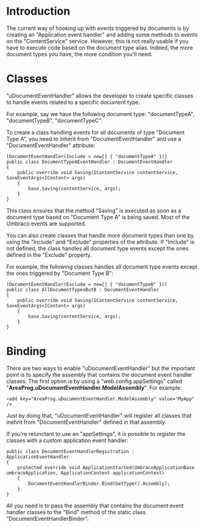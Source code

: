# Introduction

The current way of hooking up with events triggered by documents is by creating an "Application event handler" and adding some methods to events on the "ContentService" service. However, this is not really usable if you have to execute code based on the document type alias. Indeed, the more document types you have, the more condition you'll need.

# Classes

"uDocumentEventHandler" allows the developer to create specific classes to handle events related to a specific document type.

For example, say we have the following document type: "documentTypeA", "documentTypeB", "documentTypeC".

To create a class handling events for all documents of type "Document Type A", you need to inherit from "DocumentEventHandler" and use a "DocumentEventHandler" attribute:

```
[DocumentEventHandler(Include = new[] { "documentTypeA" })]
public class DocumentTypeAEventHandler : DocumentEventHandler
{
    public override void Saving(IContentService contentService, SaveEventArgs<IContent> args)
    {
        base.Saving(contentService, args);
    }
}
```

This class ensures that the method "Saving" is executed as soon as a document type based on "Document Type A" is being saved. Most of the Umbraco events are supported.

You can also create classes that handle more document types than one by using the "Include" and "Exclude" properties of the attribute. If "Include" is not defined, the class handles all document type events except the ones defined in the "Exclude" property.

For example, the following classes handles all document type events except the ones triggered by "Document Type B":

```
[DocumentEventHandler(Exclude = new[] { "documentTypeB" })]
public class AllDocumentTypesButB : DocumentEventHandler
{
    public override void Saving(IContentService contentService, SaveEventArgs<IContent> args)
    {
        base.Saving(contentService, args);
    }
}
```

# Binding

There are two ways to enable "uDocumentEventHandler" but the important point is to specify the assembly that contains the document event handler classes. The first option is by using a "web.config appSettings" called "**AreaProg.uDocumentEventHandler.ModelAssembly**". For example:

```
<add key="AreaProg.uDocumentEventHandler.ModelAssembly" value="MyApp" />
```

Just by doing that, "uDocumentEventHandler" will register all classes that inehrit from "DocumentEventHandler" defined in that assembly. 

If you're relunctant to use an "appSettings", it is possible to register the classes with a custom application event handler:

```
public class DocumentEventHandlerRegistration : ApplicationEventHandler
{
    protected override void ApplicationStarted(UmbracoApplicationBase umbracoApplication, ApplicationContext applicationContext)
    {
        DocumentEventHandlerBinder.Bind(GetType().Assembly);
    }
}
```

All you need is to pass the assembly that contains the document event handler classes to the "Bind" method of the static class "DocumentEventHandlerBinder".
